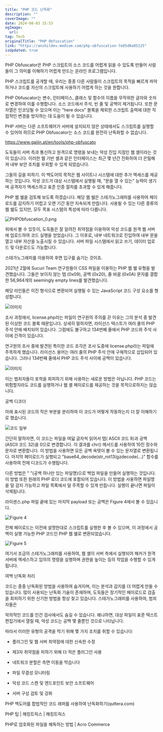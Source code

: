 ```yaml
---
title: "PHP 코드 난독화"
description: ""
coverImage: ""
date: 2024-08-03 15:53
ogImage:
  url:
tag: Tech
originalTitle: "PHP Obfuscation"
link: "https://anshildev.medium.com/php-obfuscation-7e85d8a05225"
isUpdated: true
---
```


PHP Obfuscator은 PHP 스크립트의 소스 코드를 어렵게 읽을 수 있도록 만들어 사람들이 그 의미를 이해하기 어렵게 만드는 온라인 프로그램입니다.

PHP 스크립트를 공개할 때, 우리는 종종 다른 사람들이 스크립트의 목적을 빠르게 파악하거나 코드를 자신의 스크립트에 사용하기 어렵게 하는 것을 원합니다.

PHP Obfuscator는 변수, 인터페이스, 클래스 및 함수의 이름을 무작위한 글자와 숫자로 변경하여 이를 수행합니다. 소스 코드에서 주석, 빈 줄 및 공백이 제거됩니다. 또한 문자열은 인코딩될 수 있으며 이는 "here docs" 블록을 제외한 스크립트 출력에 대한 직접적인 변경을 방지하는 데 도움이 될 수 있습니다.

PHP 서버는 다른 소프트웨어가 서버에 설치되지 않은 상태에서도 스크립트를 실행할 수 있어야 하므로 PHP Obfuscator는 소스 코드를 완전히 난독화할 수 없습니다.

<!-- seedividend - 사각형 -->

<ins class="adsbygoogle"
     style="display:block"
     data-ad-client="ca-pub-4877378276818686"
     data-ad-slot="1898504329"
     data-ad-format="auto"
     data-full-width-responsive="true"></ins>

<script>
     (adsbygoogle = window.adsbygoogle || []).push({});
</script>

https://www.gaijin.at/en/tools/php-obfuscato

도둑들이 서버 측과 통신하고 원격으로 명령을 보내는 악성 진입 지점인 웹 셸이라는 것이 있습니다. 이러한 웹 기반 셸과 같은 인터페이스는 최근 몇 년간 진화하여 더 은밀해져 내부 보안 조치를 우회할 수 있게 되었습니다.

그들의 길을 피하기.
이 백도어의 목적은 웹 사이트나 시스템에 대한 추가 액세스를 제공하는 것입니다. 악성 코드가 대상 시스템에서 실행될 때, "문을 열 수 있는" 능력이 생기며 공격자가 액세스하고 표준 인증 절차를 초과할 수 있게 해줍니다.

<!-- seedividend - 사각형 -->

<ins class="adsbygoogle"
     style="display:block"
     data-ad-client="ca-pub-4877378276818686"
     data-ad-slot="1898504329"
     data-ad-format="auto"
     data-full-width-responsive="true"></ins>

<script>
     (adsbygoogle = window.adsbygoogle || []).push({});
</script>

PHP 웹 쉘을 검토해 보도록 하겠습니다. 해당 웹 쉘은 스테가노그래피를 사용하여 페이로드를 감지하기 어렵고 오랜 기간 동안 지속되게 만듭니다. 사용될 수 있는 다른 종류의 웹 쉘도 있지만, 모두 목표 시스템의 특성에 따라 다릅니다.

![PHPObfuscation_0.png](/assets/img/PHPObfuscation_0.png)

위에서 볼 수 있듯이, 도둑들은 잘 알려진 취약점을 이용하여 악성 코드를 원격 웹 서버에 업로드하여 코드 실행을 얻었습니다. 그 이후로, 내부 네트워크로 진입하여 내부 문을 열고 내부 자산을 노출시킬 수 있습니다. 서버 파일 시스템에서 읽고 쓰기, 데이터 업로드 및 다운로드도 가능합니다.

스테가노그래피를 이용하여 후면 입구를 숨기는 것이죠.

<!-- seedividend - 사각형 -->

<ins class="adsbygoogle"
     style="display:block"
     data-ad-client="ca-pub-4877378276818686"
     data-ad-slot="1898504329"
     data-ad-format="auto"
     data-full-width-responsive="true"></ins>

<script>
     (adsbygoogle = window.adsbygoogle || []).push({});
</script>

2021년 2월에 Sucuri Team 연구원들이 CSS 파일을 이용하는 PHP 웹 쉘 유형을 발견했습니다. 그들은 보이지 않는 탭 (0x09), 공백 (0x20), 줄 바꿈 (0x0A) 문자를 결합한 56,964개의 seemingly empty lines를 발견했습니다.

해당 라인들은 이진 형식으로 변환되어 실행될 수 있는 JavaScript 코드 구성 요소를 형성합니다.

![이미지](/assets/img/PHPObfuscation_1.png)

조사 과정에서, license.php라는 파일이 연구원의 주의를 끈 이유는 그의 분석 중 발견된 이상한 코드 블록 때문입니다. 상세히 말하자면, 라이선스 텍스트가 여러 줄의 PHP 주석 안에 배치되어 있습니다. 그럼에도 불구하고 134번째 줄에서 PHP 코드와 주석 사이에 간격이 있습니다.

<!-- seedividend - 사각형 -->

<ins class="adsbygoogle"
     style="display:block"
     data-ad-client="ca-pub-4877378276818686"
     data-ad-slot="1898504329"
     data-ad-format="auto"
     data-full-width-responsive="true"></ins>

<script>
     (adsbygoogle = window.adsbygoogle || []).push({});
</script>

연구원의 조사 중에 발견된 특이한 코드 조각은 조사 도중에 license.php라는 파일에 주목하게 했습니다. 라이선스 용어는 여러 줄의 PHP 주석 안에 구체적으로 삽입되어 있습니다. 그러나 134번째 줄에서 PHP 코드 주석 사이에 공백이 있습니다.

![이미지](/assets/img/PHPObfuscation_2.png)

이는 범죄자들이 포착을 회피하기 위해 사용하는 새로운 방법은 아닙니다. PHP 코드는 위험할지라도 코드를 실행하거나 웹 셸 페이로드를 제공하는 것을 목적으로하지는 않습니다.

공백 디코더

<!-- seedividend - 사각형 -->

<ins class="adsbygoogle"
     style="display:block"
     data-ad-client="ca-pub-4877378276818686"
     data-ad-slot="1898504329"
     data-ad-format="auto"
     data-full-width-responsive="true"></ins>

<script>
     (adsbygoogle = window.adsbygoogle || []).push({});
</script>

아래 표시된 코드의 작은 부분을 분리하여 이 코드가 어떻게 작동하는지 더 잘 이해하기로 했습니다.

![코드 일부](/assets/img/PHPObfuscation_3.png)

간단히 말하자면, 이 코드는 파일을 여덟 글자씩 읽어서 탭( ASCII 코드 9)과 공백(ASCII 코드 32)을 0으로 변경합니다. 이 결과를 chr() 메서드를 사용하여 10진 정수와 문자로 변환합니다. 이 방법을 사용하면 모든 공백 옥텟이 볼 수 있는 문자열로 변환됩니다. 마지막 페이로드가 실행되고 "base64_decode(str_rot13(gzdecode(...)" 함수를 사용하여 전체 디코드가 수행됩니다.

다른 방법은 " "(공백 하나만 있는 파일명)으로 백업 파일을 만들어 실행하는 것입니다. 이 방법 또한 원래의 PHP 로더 코드에 포함되어 있습니다. 이 방법을 사용하면 파일명을 덜 감지 가능하고 파일 목록에서 덜 주목할 수 있게 만듭니다. 실행이 끝나면 파일이 삭제됩니다.

<!-- seedividend - 사각형 -->

<ins class="adsbygoogle"
     style="display:block"
     data-ad-client="ca-pub-4877378276818686"
     data-ad-slot="1898504329"
     data-ad-format="auto"
     data-full-width-responsive="true"></ins>

<script>
     (adsbygoogle = window.adsbygoogle || []).push({});
</script>

라이센스.php 파일 끝에 있는 마지막 payload 또는 공백은 Figure 4에서 볼 수 있습니다.

![Figure 4](/assets/img/PHPObfuscation_4.png)

전체 페이로드는 이전에 설명한대로 스크립트를 실행한 후 볼 수 있으며, 이 과정에서 공백이 실행 가능한 PHP 코드인 PHP 웹 쉘로 변환되었습니다.

![Figure 5](/assets/img/PHPObfuscation_5.png)

<!-- seedividend - 사각형 -->

<ins class="adsbygoogle"
     style="display:block"
     data-ad-client="ca-pub-4877378276818686"
     data-ad-slot="1898504329"
     data-ad-format="auto"
     data-full-width-responsive="true"></ins>

<script>
     (adsbygoogle = window.adsbygoogle || []).push({});
</script>

여기서 조금의 스테가노그래피를 사용하여, 웹 셸이 서버 측에서 실행되어 해커가 원격 서버에 액세스하고 임의의 명령을 실행하며 권한을 높이는 등의 작업을 수행할 수 있게 됩니다.

여백 난독화 처리

코드는 종종 난독화된 방법을 사용하여 숨겨지며, 이는 분석과 감지를 더 어렵게 만들 수 있습니다. 많이 사용되는 난독화 기술이 존재하며, 도둑들은 장기적인 페이로드로 검출을 회피하기 위한 신기한 방법을 항상 찾고 있습니다. 스테가노그래피를 사용하여, 범죄자들은

악의적인 코드를 인간 검사에서도 숨길 수 있습니다. 왜냐하면, 대상 파일이 표준 텍스트 편집기에서 열릴 때, 악성 코드는 공백 몇 줄뿐인 것으로 나타납니다.

<!-- seedividend - 사각형 -->

<ins class="adsbygoogle"
     style="display:block"
     data-ad-client="ca-pub-4877378276818686"
     data-ad-slot="1898504329"
     data-ad-format="auto"
     data-full-width-responsive="true"></ins>

<script>
     (adsbygoogle = window.adsbygoogle || []).push({});
</script>

따라서 이러한 유형의 공격을 막기 위해 몇 가지 조치를 취할 수 있습니다:

- 플러그인 및 웹 서버 취약점에 대한 신속한 수정
- 제3자 취약점을 피하기 위해 더 적은 플러그인 사용

- 네트워크 분할은 측면 이동을 막습니다
- 파일 무결성 모니터링
- 악성 코드 스캔 및 엔드포인트 보안 소프트웨어
- 서버 구성 검토 및 강화

PHP 백도어를 합법적인 코드 래퍼를 사용하여 난독화하기(quttera.com)

PHP 팁 | 해킹트릭스 | 해킹트릭스

<!-- seedividend - 사각형 -->

<ins class="adsbygoogle"
     style="display:block"
     data-ad-client="ca-pub-4877378276818686"
     data-ad-slot="1898504329"
     data-ad-format="auto"
     data-full-width-responsive="true"></ins>

<script>
     (adsbygoogle = window.adsbygoogle || []).push({});
</script>

PHP로 암호화된 파일을 해독하는 방법 | Acro Commerce

